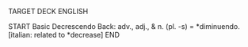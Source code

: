 TARGET DECK
ENGLISH

START
Basic
Decrescendo
Back: adv., adj., & n. (pl. -s) = *diminuendo. [italian: related to *decrease]
END
